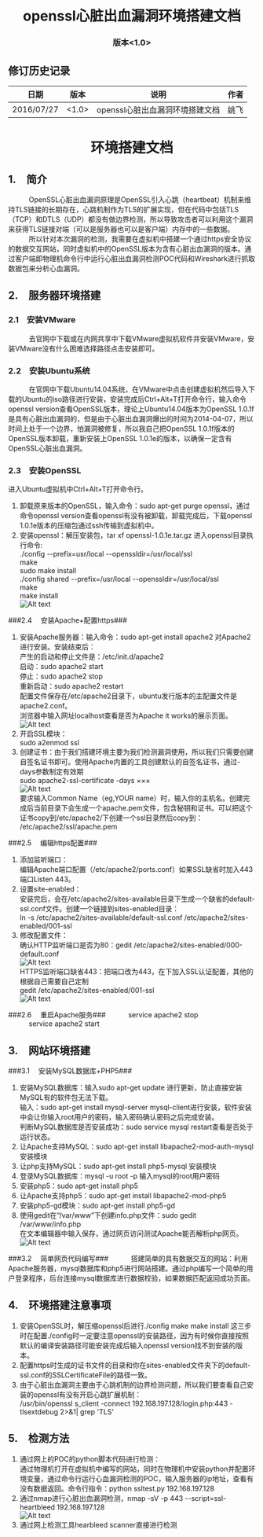# <center>openssl心脏出血漏洞环境搭建文档</center> #
### <center>版本\<1.0\></center> ###
## 修订历史记录 ##
|日期|版本|说明|作者|
|---|---|---|----|
|2016/07/27|\<1.0\>|openssl心脏出血漏洞环境搭建文档|姚飞|


# <center>环境搭建文档</center> #
## 1.&emsp;简介 ##
&emsp;&emsp;&emsp;OpenSSL心脏出血漏洞原理是OpenSSL引入心跳（heartbeat）机制来维持TLS链接的长期存在，心跳机制作为TLS的扩展实现，但在代码中包括TLS（TCP）和DTLS（UDP）都没有做边界检测，所以导致攻击者可以利用这个漏洞来获得TLS链接对端（可以是服务器也可以是客户端）内存中的一些数据。<br>
&emsp;&emsp;&emsp;所以针对本次漏洞的检测，我需要在虚拟机中搭建一个通过https安全协议的数据交互网站，同时虚拟机中的OpenSSL版本为含有心脏出血漏洞的版本。通过客户端即物理机命令行中运行心脏出血漏洞检测POC代码和Wireshark进行抓取数据包来分析心血漏洞。
## 2.&emsp;服务器环境搭建 ##
### 2.1&emsp;安装VMware ###
&emsp;&emsp;&emsp;去官网中下载或在内网共享中下载VMware虚拟机软件并安装VMware，安装VMware没有什么困难选择路径点击安装即可。
### 2.2&emsp;安装Ubuntu系统 ###
&emsp;&emsp;&emsp;在官网中下载Ubuntu14.04系统，在VMware中点击创建虚拟机然后导入下载的Ubuntu的iso路径进行安装，安装完成后Ctrl+Alt+T打开命令行，输入命令openssl version查看OpenSSL版本，理论上Ubuntu14.04版本为OpenSSL 1.0.1f是具有心脏出血漏洞的，但是由于心脏出血漏洞爆出的时间为2014-04-07，所以时间上处于一个边界，怕漏洞被修复，所以我自己把OpenSSL 1.0.1f版本的OpenSSL版本卸载，重新安装上OpenSSL 1.0.1e的版本，以确保一定含有OpenSSL心脏出血漏洞。
### 2.3&emsp;安装OpenSSL ###
进入Ubuntu虚拟机中Ctrl+Alt+T打开命令行。

1. 卸载原来版本的OpenSSL，输入命令：sudo apt-get purge openssl，通过命令openssl version查看openssl有没有被卸载，卸载完成后，下载openssl 1.0.1e版本的压缩包通过ssh传输到虚拟机中。
2. 安装openssl：解压安装包，tar xf openssl-1.0.1e.tar.gz 进入openssl目录执行命令:<br>./config --prefix=usr/local --openssldir=/usr/local/ssl<br>make<br>sudo make install<br>./config shared --prefix=/usr/local --openssldir=/usr/local/ssl<br>make<br>make install<br>![Alt text](\openssl_version.png)

###2.4 &emsp;安装Apache+配置https###
1. 安装Apache服务器：输入命令：sudo apt-get install apache2 对Apache2进行安装。安装结束后：<br>产生的启动和停止文件是：/etc/init.d/apache2<br>启动：sudo apache2 start<br>停止：sudo apache2 stop<br>重新启动：sudo apache2 restart<br>配置文件保存在/etc/apache2目录下，ubuntu发行版本的主配置文件是apache2.conf。<br>浏览器中输入网址localhost查看是否为Apache it works的展示页面。<br>![Alt text](\apache_work.png)
2. 开启SSL模块：<br>sudo a2enmod ssl 
3. 创建证书：由于我们搭建环境主要为我们检测漏洞使用，所以我们只需要创建自签名证书即可。使用Apache内置的工具创建默认的自签名证书，通过-days参数制定有效期<br>sudo apache2-ssl-certificate -days ×××<br>![Alt text](\write_pem.png) <br>要求输入Common Name（eg,YOUR name）时，输入你的主机名。创建完成后当前目录下会生成一个apache.pem文件，包含秘钥和证书。可以把这个证书copy到/etc/apache2/下创建一个ssl目录然后copy到：<br>/etc/apache2/ssl/apache.pem

###2.5 &emsp;编辑https配置###
1. 添加监听端口：<br>编辑Apache端口配置（/etc/apache2/ports.conf）如果SSL缺省时加入443端口Listen 443。
2. 设置site-enabled：<br>安装完后，会在/etc/apache2/sites-available目录下生成一个缺省的default-ssl.conf文件。创建一个链接到sites-enabled目录：<br>ln -s /etc/apache2/sites-available/default-ssl.conf /etc/apache2/sites-enabled/001-ssl
3. 修改配置文件：<br>确认HTTP监听端口是否为80：gedit /etc/apache2/sites-enabled/000-default.conf<br>![Alt text](\000-default.png)<br>HTTPS监听端口缺省443：把端口改为443，在<Virtualhost>下加入SSL认证配置，其他的根据自己需要自己定制<br>gedit /etc/apache2/sites-enabled/001-ssl<br>![Alt text](\001-default.png)

###2.6 &emsp;重启Apache服务###
&emsp;&emsp;&emsp;service apache2 stop<br>&emsp;&emsp;&emsp;service apache2 start
## 3.&emsp;网站环境搭建 ##
###3.1 &emsp;安装MySQL数据库+PHP5###
1. 安装MySQL数据库：输入sudo apt-get update 进行更新，防止直接安装MySQL有的软件包无法下载。<br>输入：sudo apt-get install mysql-server mysql-client进行安装，软件安装中会让你输入root用户的密码，输入密码确认密码之后完成安装。<br>判断MySQL数据库是否安装成功：sudo service mysql restart查看是否处于运行状态。
2. 让Apache支持MySQL：sudo apt-get install libapache2-mod-auth-mysql 安装模块
3. 让php支持MySQL：sudo apt-get install php5-mysql 安装模块
4. 登录MySQL数据库：mysql -u root -p 输入mysql的root用户密码
5. 安装php5：sudo apt-get install php5
6. 让Apache支持php5：sudo apt-get install libapache2-mod-php5
7. 安装php5-gd模块：sudo apt-get install php5-gd
8. 使用gedit在“/var/www”下创建info.php文件：sudo gedit /var/www/info.php<br>在文本编辑器中输入<?php phpinfo(); ?>保存，通过网页访问测试Apache能否解析php网页。<br>![Alt text](\infophp.png)

###3.2 &emsp;简单网页代码编写###
&emsp;&emsp;&emsp;搭建简单的具有数据交互的网站：利用Apache服务器，mysql数据库和php5进行网站搭建。通过php编写一个简单的用户登录程序，后台连接mysql数据库进行数据校验，如果数据匹配返回成功页面。
## 4.&emsp;环境搭建注意事项 ##
1. 安装OpenSSL时，解压缩openssl后进行./config make make install 这三步时在配置./config时一定要注意openssl的安装路径，因为有时候你直接按照默认的编译安装路径可能安装完成后输入openssl version找不到安装的版本。
2. 配置https时生成的证书文件的目录和你在sites-enabled文件夹下的default-ssl.conf的SSLCertificateFile的路径一致。
3. 由于心脏出血漏洞主要由于心跳机制的边界检测问题，所以我们要查看自己安装的openssl有没有开启心跳扩展机制：<br>/usr/bin/openssl s_client -connect 192.168.197.128/login.php:443 -tlsextdebug 2>&1| grep 'TLS'

## 5.&emsp;检测方法 ##
1. 通过网上的POC的python脚本代码进行检测：<br>通过物理机打开在虚拟机中编写的网站，同时在物理机中安装python并配置环境变量，通过命令行运行心血漏洞检测的POC，输入服务器的ip地址，查看有没有数据返回。命令行指令：python ssltest.py 192.168.197.128
2. 通过nmap进行心脏出血漏洞检测，nmap -sV -p 443 --script=ssl-heartbleed 192.168.197.128<br>![Alt text](\nmap.png)
3. 通过网上检测工具hearbleed scanner直接进行检测